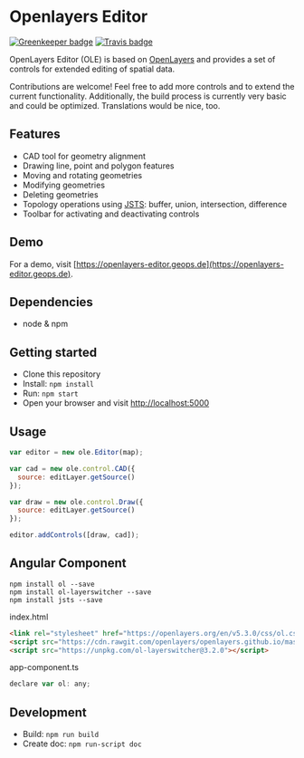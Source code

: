 # Openlayers Editor

[![Greenkeeper badge](https://badges.greenkeeper.io/geops/openlayers-editor.svg)](https://greenkeeper.io/)
[![Travis badge](https://api.travis-ci.org/geops/openlayers-editor.svg?branch=master)](https://travis-ci.org/geops/openlayers-editor)

OpenLayers Editor (OLE) is based on [OpenLayers](https://openlayers.org/) and provides a set of controls for extended editing of spatial data.

Contributions are welcome! Feel free to add more controls and to extend the current functionality.
Additionally, the build process is currently very basic and could be optimized.
Translations would be nice, too.

## Features
- CAD tool for geometry alignment
- Drawing line, point and polygon features
- Moving and rotating geometries
- Modifying geometries
- Deleting geometries
- Topology operations using [JSTS](https://github.com/bjornharrtell/jsts): buffer, union, intersection, difference
- Toolbar for activating and deactivating controls

## Demo
For a demo, visit [https://openlayers-editor.geops.de](https://openlayers-editor.geops.de).

## Dependencies
- node & npm

## Getting started
- Clone this repository
- Install: `npm install`
- Run: `npm start`
- Open your browser and visit [http://localhost:5000](http://localhost:5000)

## Usage
```js
var editor = new ole.Editor(map);

var cad = new ole.control.CAD({
  source: editLayer.getSource()
});

var draw = new ole.control.Draw({
  source: editLayer.getSource()
});

editor.addControls([draw, cad]);

```

## Angular Component

```
npm install ol --save
npm install ol-layerswitcher --save
npm install jsts --save
```

index.html
``` html
<link rel="stylesheet" href="https://openlayers.org/en/v5.3.0/css/ol.css" type="text/css">
<script src="https://cdn.rawgit.com/openlayers/openlayers.github.io/master/en/v5.3.0/build/ol.js"></script>
<script src="https://unpkg.com/ol-layerswitcher@3.2.0"></script>
```

app-component.ts

``` javascript
declare var ol: any;
```


## Development
- Build: `npm run build`
- Create doc: `npm run-script doc`
